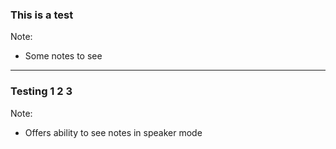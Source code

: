 ### This is a test

Note:
- Some notes to see
---
### Testing 1 2 3

Note:
- Offers ability to see notes in speaker mode